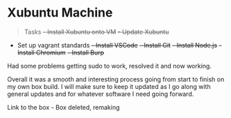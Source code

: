 # Xubuntu Machine

> Tasks
~~- Install Xubuntu onto VM~~
~~- Update Xubuntu~~
- Set up vagrant standards
~~- Install VSCode~~
~~- Install Git~~
~~- Install Node.js~~
~~- Install Chromium~~
~~- Install Burp~~

Had some problems getting sudo to work, resolved it and now working.

Overall it was a smooth and interesting process going from start to finish on my own box build. I will make sure to keep it updated as I go along with general updates and for whatever software I need going forward.

Link to the box -
Box deleted, remaking